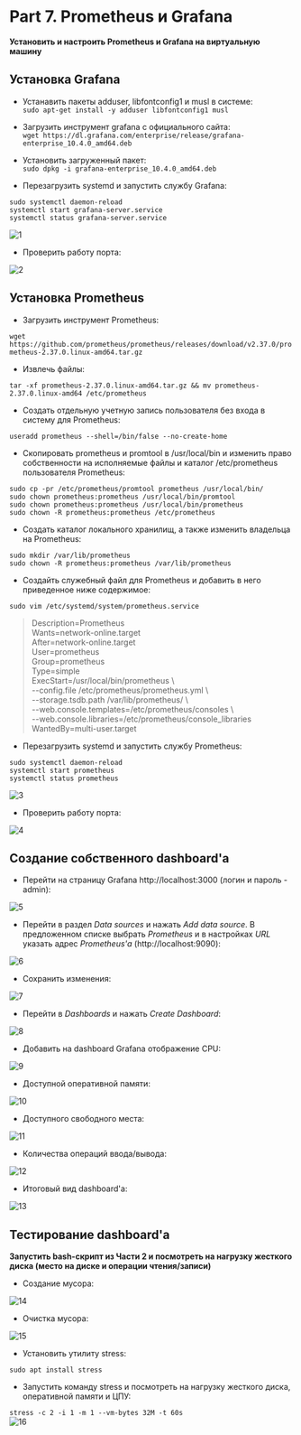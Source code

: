 # Part 7. Prometheus и Grafana

**Установить и настроить Prometheus и Grafana на виртуальную машину**

## Установка Grafana

- Устанавить пакеты adduser, libfontconfig1 и musl в системе: <br>
`sudo apt-get install -y adduser libfontconfig1 musl`

- Загрузить инструмент grafana с официального сайта: <br>
`wget https://dl.grafana.com/enterprise/release/grafana-enterprise_10.4.0_amd64.deb`

- Установить загруженный пакет: <br>
`sudo dpkg -i grafana-enterprise_10.4.0_amd64.deb`

- Перезагрузить systemd и запустить службу Grafana:

`sudo systemctl daemon-reload` <br>
`systemctl start grafana-server.service` <br>
`systemctl status grafana-server.service` <br>

<img src="/home/kossadda/develop/monitoring/misc/images/part_7/1.jpg" alt="1" />

- Проверить работу порта:

<img src="/home/kossadda/develop/monitoring/misc/images/part_7/2.jpg" alt="2" />

## Установка Prometheus

- Загрузить инструмент Prometheus:

`wget https://github.com/prometheus/prometheus/releases/download/v2.37.0/prometheus-2.37.0.linux-amd64.tar.gz` <br>

- Извлечь файлы:

`tar -xf prometheus-2.37.0.linux-amd64.tar.gz && mv prometheus-2.37.0.linux-amd64 /etc/prometheus` <br>

- Создать отдельную учетную запись пользователя без входа в систему для Prometheus:

`useradd prometheus --shell=/bin/false --no-create-home` <br>

- Скопировать prometheus и promtool в /usr/local/bin и изменить право собственности на исполняемые файлы и каталог /etc/prometheus пользователя Prometheus:

`sudo cp -pr /etc/prometheus/promtool prometheus /usr/local/bin/` <br>
`sudo chown prometheus:prometheus /usr/local/bin/promtool` <br>
`sudo chown prometheus:prometheus /usr/local/bin/prometheus` <br>
`sudo chown -R prometheus:prometheus /etc/prometheus` <br>

- Создать каталог локального хранилищ, а также изменить владельца на Prometheus:

`sudo mkdir /var/lib/prometheus` <br>
`sudo chown -R prometheus:prometheus /var/lib/prometheus` <br>

- Создайть служебный файл для Prometheus и добавить в него приведенное ниже содержимое:

`sudo vim /etc/systemd/system/prometheus.service` <br>

>Description=Prometheus <br>
Wants=network-online.target <br>
After=network-online.target <br>
User=prometheus <br>
Group=prometheus <br>
Type=simple <br>
ExecStart=/usr/local/bin/prometheus \ <br>
--config.file /etc/prometheus/prometheus.yml \ <br>
--storage.tsdb.path /var/lib/prometheus/ \ <br>
--web.console.templates=/etc/prometheus/consoles \ <br>
--web.console.libraries=/etc/prometheus/console_libraries <br>
WantedBy=multi-user.target

- Перезагрузить systemd и запустить службу Prometheus:

`sudo systemctl daemon-reload` <br>
`systemctl start prometheus` <br>
`systemctl status prometheus` <br>

<img src="/home/kossadda/develop/monitoring/misc/images/part_7/3.jpg" alt="3" />

- Проверить работу порта:

<img src="/home/kossadda/develop/monitoring/misc/images/part_7/4.jpg" alt="4" />

## Создание собственного dashboard'а

- Перейти на страницу Grafana http://localhost:3000 (логин и пароль - admin):

<img src="../../misc/images/part_7/5.jpg" alt="5" />

- Перейти в раздел *Data sources* и нажать *Add data source*. В предложенном списке выбрать *Prometheus* и в настройках *URL* указать адрес *Prometheus'а* (http://localhost:9090):

<img src="../../misc/images/part_7/6.jpg" alt="6" />

- Сохранить изменения:

<img src="../../misc/images/part_7/7.jpg" alt="7" />

- Перейти в *Dashboards* и нажать *Create Dashboard*:

<img src="../../misc/images/part_7/8.jpg" alt="8" />

- Добавить на dashboard Grafana отображение CPU:

<img src="../../misc/images/part_7/9.jpg" alt="9" />

- Доступной оперативной памяти:

<img src="../../misc/images/part_7/10.jpg" alt="10" />

- Доступного свободного места:

<img src="../../misc/images/part_7/11.jpg" alt="11" />

- Количества операций ввода/вывода:

<img src="../../misc/images/part_7/12.jpg" alt="12" />

- Итоговый вид dashboard'а:

<img src="../../misc/images/part_7/13.jpg" alt="13" />

## Тестирование dashboard'а

**Запустить bash-скрипт из Части 2 и посмотреть на нагрузку жесткого диска (место на диске и операции чтения/записи)**

- Создание мусора:

<img src="../../misc/images/part_7/14.jpg" alt="14" />

- Очистка мусора:

<img src="../../misc/images/part_7/15.jpg" alt="15" />

- Установить утилиту stress:

`sudo apt install stress` <br>

- Запустить команду stress и посмотреть на нагрузку жесткого диска, оперативной памяти и ЦПУ:

`stress -c 2 -i 1 -m 1 --vm-bytes 32M -t 60s` <br>
<img src="../../misc/images/part_7/16.jpg" alt="16" />